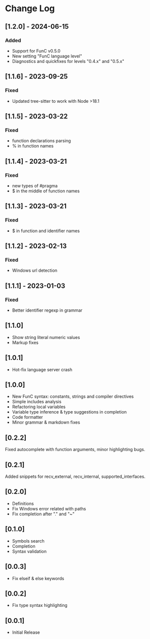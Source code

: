 # Change Log

## [1.2.0] - 2024-06-15
### Added
- Support for FunC v0.5.0
- New setting "FunC language level"
- Diagnostics and quickfixes for levels "0.4.x" and "0.5.x"

## [1.1.6] - 2023-09-25
### Fixed
- Updated tree-sitter to work with Node >18.1

## [1.1.5] - 2023-03-22
### Fixed
- function declarations parsing
- % in function names

## [1.1.4] - 2023-03-21

### Fixed
- new types of #pragma
- $ in the middle of function names

## [1.1.3] - 2023-03-21
### Fixed
- $ in function and identifier names

## [1.1.2] - 2023-02-13
### Fixed
- Windows url detection

## [1.1.1] - 2023-01-03

### Fixed
- Better identifier regexp in grammar

## [1.1.0]
- Show string literal numeric values
- Markup fixes

## [1.0.1]
- Hot-fix language server crash

## [1.0.0]
- New FunC syntax: constants, strings and compiler directives
- Simple includes analysis
- Refactoring local variables
- Variable type inference & type suggestions in completion
- Code formatter 
- Minor grammar & markdown fixes

## [0.2.2]
Fixed autocomplete with function arguments, minor highlighting bugs.

## [0.2.1]
Added snippets for recv_external, recv_internal, supported_interfaces.

## [0.2.0]
- Definitions
- Fix Windows error related with paths
- Fix completion after "." and "~"

## [0.1.0]
- Symbols search
- Completion
- Syntax validation

## [0.0.3]

- Fix elseif & else keywords

## [0.0.2]

- Fix type syntax highlighting 

## [0.0.1]

- Initial Release
